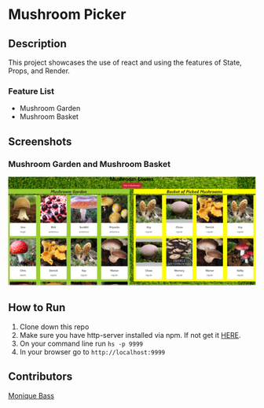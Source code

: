 # Mushroom Picker

## Description
This project showcases the use of react and using the features of State, Props, and Render.
### Feature List
- Mushroom Garden
- Mushroom Basket
 

## Screenshots
### Mushroom Garden and Mushroom Basket
![Main View](./screenshots/mushroom.PNG)
 ## How to Run
1. Clone down this repo
1. Make sure you have http-server installed via npm. If not get it [HERE](https://www.npmjs.com/package/http-server).
1. On your command line run `hs -p 9999`
1. In your browser go to `http://localhost:9999`

## Contributors
[Monique Bass](https://github.com/Nikababy01)
